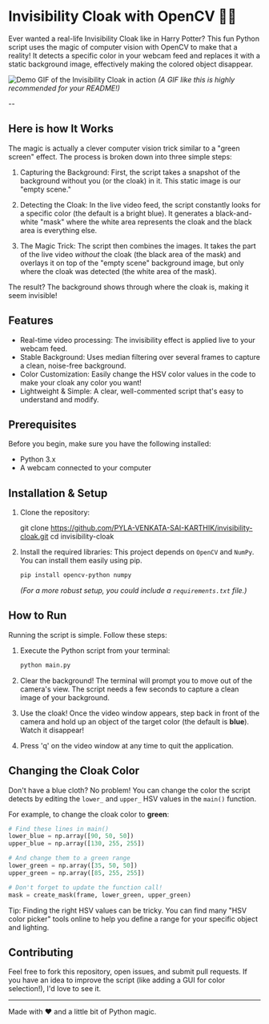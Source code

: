 # Invisibility Cloak with OpenCV 🧙‍♂️

Ever wanted a real-life Invisibility Cloak like in Harry Potter? This fun Python script uses the magic of computer vision with OpenCV to make that a reality! It detects a specific color in your webcam feed and replaces it with a static background image, effectively making the colored object disappear.

![Demo GIF of the Invisibility Cloak in action]()
*(A GIF like this is highly recommended for your README!)*

--

## Here is how It Works

The magic is actually a clever computer vision trick similar to a "green screen" effect. The process is broken down into three simple steps:

1.   Capturing the Background: First, the script takes a snapshot of the background without you (or the cloak) in it. This static image is our "empty scene."

2.   Detecting the Cloak:  In the live video feed, the script constantly looks for a specific color (the default is a bright blue). It generates a black-and-white "mask" where the white area represents the cloak and the black area is everything else.

3.   The Magic Trick:  The script then combines the images. It takes the part of the live video *without* the cloak (the black area of the mask) and overlays it on top of the "empty scene" background image, but only where the cloak was detected (the white area of the mask).

The result? The background shows through where the cloak is, making it seem invisible!

##  Features

-   Real-time video processing: The invisibility effect is applied live to your webcam feed.
-   Stable Background: Uses median filtering over several frames to capture a clean, noise-free background.
-   Color Customization: Easily change the HSV color values in the code to make your cloak any color you want!
-   Lightweight & Simple: A clear, well-commented script that's easy to understand and modify.

##  Prerequisites

Before you begin, make sure you have the following installed:
-   Python 3.x
-   A webcam connected to your computer

##  Installation & Setup

1.  Clone the repository: 

    git clone https://github.com/PYLA-VENKATA-SAI-KARTHIK/invisibility-cloak.git
    cd invisibility-cloak
    

2.  Install the required libraries: 
    This project depends on `OpenCV` and `NumPy`. You can install them easily using pip.
    ```bash
    pip install opencv-python numpy
    ```
    *(For a more robust setup, you could include a `requirements.txt` file.)*

##  How to Run

Running the script is simple. Follow these steps:

1.  Execute the Python script from your terminal:
    ```bash
    python main.py
    ```

2.  Clear the background! The terminal will prompt you to move out of the camera's view. The script needs a few seconds to capture a clean image of your background.

3.  Use the cloak!  Once the video window appears, step back in front of the camera and hold up an object of the target color (the default is **blue**). Watch it disappear!

4.  Press 'q' on the video window at any time to quit the application.

## Changing the Cloak Color

Don't have a blue cloth? No problem! You can change the color the script detects by editing the `lower_` and `upper_` HSV values in the `main()` function.

For example, to change the cloak color to **green**:

```python
# Find these lines in main()
lower_blue = np.array([90, 50, 50])
upper_blue = np.array([130, 255, 255])

# And change them to a green range
lower_green = np.array([35, 50, 50])
upper_green = np.array([85, 255, 255])

# Don't forget to update the function call!
mask = create_mask(frame, lower_green, upper_green)
```
Tip: Finding the right HSV values can be tricky. You can find many "HSV color picker" tools online to help you define a range for your specific object and lighting.

## Contributing

Feel free to fork this repository, open issues, and submit pull requests. If you have an idea to improve the script (like adding a GUI for color selection!), I'd love to see it.

---

Made with ❤️ and a little bit of Python magic.

